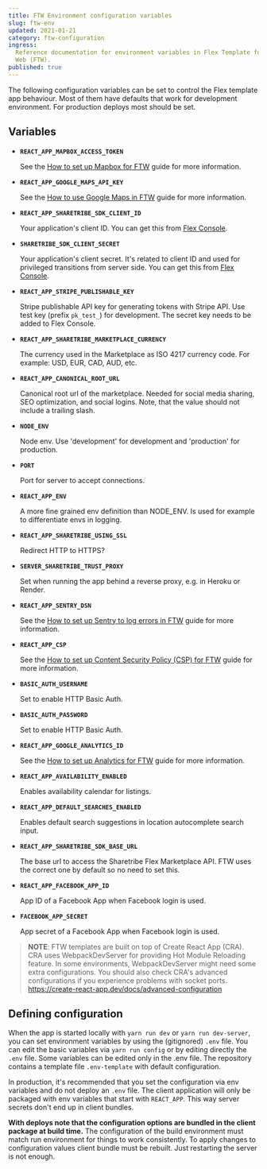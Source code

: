 ```yaml
---
title: FTW Environment configuration variables
slug: ftw-env
updated: 2021-01-21
category: ftw-configuration
ingress:
  Reference documentation for environment variables in Flex Template for
  Web (FTW).
published: true
---
```


The following configuration variables can be set to control the Flex
template app behaviour. Most of them have defaults that work for
development environment. For production deploys most should be set.

## Variables

- **`REACT_APP_MAPBOX_ACCESS_TOKEN`**

  See the
  [How to set up Mapbox for FTW](/ftw/how-to-set-up-mapbox-for-ftw/)
  guide for more information.

- **`REACT_APP_GOOGLE_MAPS_API_KEY`**

  See the
  [How to use Google Maps in FTW](/ftw/how-to-use-google-maps-in-ftw/)
  guide for more information.

- **`REACT_APP_SHARETRIBE_SDK_CLIENT_ID`**

  Your application's client ID. You can get this from
  [Flex Console](https://flex-console.sharetribe.com/applications).

- **`SHARETRIBE_SDK_CLIENT_SECRET`**

  Your application's client secret. It's related to client ID and used
  for privileged transitions from server side. You can get this from
  [Flex Console](https://flex-console.sharetribe.com/applications).

- **`REACT_APP_STRIPE_PUBLISHABLE_KEY`**

  Stripe publishable API key for generating tokens with Stripe API. Use
  test key (prefix `pk_test_`) for development. The secret key needs to
  be added to Flex Console.

- **`REACT_APP_SHARETRIBE_MARKETPLACE_CURRENCY`**

  The currency used in the Marketplace as ISO 4217 currency code. For
  example: USD, EUR, CAD, AUD, etc.

- **`REACT_APP_CANONICAL_ROOT_URL`**

  Canonical root url of the marketplace. Needed for social media
  sharing, SEO optimization, and social logins. Note, that the value
  should not include a trailing slash.

- **`NODE_ENV`**

  Node env. Use 'development' for development and 'production' for
  production.

- **`PORT`**

  Port for server to accept connections.

- **`REACT_APP_ENV`**

  A more fine grained env definition than NODE_ENV. Is used for example
  to differentiate envs in logging.

- **`REACT_APP_SHARETRIBE_USING_SSL`**

  Redirect HTTP to HTTPS?

- **`SERVER_SHARETRIBE_TRUST_PROXY`**

  Set when running the app behind a reverse proxy, e.g. in Heroku or
  Render.

- **`REACT_APP_SENTRY_DSN`**

  See the
  [How to set up Sentry to log errors in FTW](/ftw/how-to-set-up-sentry/)
  guide for more information.

- **`REACT_APP_CSP`**

  See the
  [How to set up Content Security Policy (CSP) for FTW](/ftw/how-to-set-up-csp-for-ftw/)
  guide for more information.

- **`BASIC_AUTH_USERNAME`**

  Set to enable HTTP Basic Auth.

- **`BASIC_AUTH_PASSWORD`**

  Set to enable HTTP Basic Auth.

- **`REACT_APP_GOOGLE_ANALYTICS_ID`**

  See the
  [How to set up Analytics for FTW](/ftw/how-to-set-up-analytics-for-ftw/)
  guide for more information.

- **`REACT_APP_AVAILABILITY_ENABLED`**

  Enables availability calendar for listings.

- **`REACT_APP_DEFAULT_SEARCHES_ENABLED`**

  Enables default search suggestions in location autocomplete search
  input.

- **`REACT_APP_SHARETRIBE_SDK_BASE_URL`**

  The base url to access the Sharetribe Flex Marketplace API. FTW uses
  the correct one by default so no need to set this.

- **`REACT_APP_FACEBOOK_APP_ID`**

  App ID of a Facebook App when Facebook login is used.

- **`FACEBOOK_APP_SECRET`**

  App secret of a Facebook App when Facebook login is used.

> **NOTE**: FTW templates are built on top of Create React App (CRA).
> CRA uses WebpackDevServer for providing Hot Module Reloading feature.
> In some environments, WebpackDevServer might need some extra
> configurations. You should also check CRA's advanced configurations if
> you experience problems with socket ports.
> https://create-react-app.dev/docs/advanced-configuration

## Defining configuration

When the app is started locally with `yarn run dev` or
`yarn run dev-server`, you can set environment variables by using the
(gitignored) `.env` file. You can edit the basic variables via
`yarn run config` or by editing directly the `.env` file. Some variables
can be edited only in the .env file. The repository contains a template
file `.env-template` with default configuration.

In production, it's recommended that you set the configuration via env
variables and do not deploy an `.env` file. The client application will
only be packaged with env variables that start with `REACT_APP`. This
way server secrets don't end up in client bundles.

**With deploys note that the configuration options are bundled in the
client package at build time.** The configuration of the build
environment must match run environment for things to work consistently.
To apply changes to configuration values client bundle must be rebuilt.
Just restarting the server is not enough.
